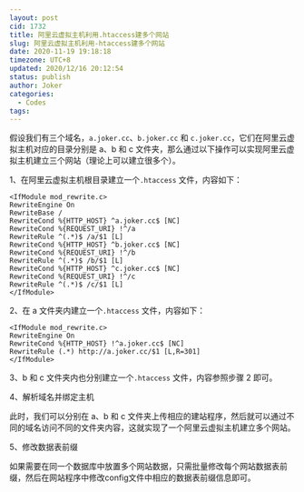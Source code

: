 ```yaml
---
layout: post
cid: 1732
title: 阿里云虚拟主机利用.htaccess建多个网站
slug: 阿里云虚拟主机利用-htaccess建多个网站
date: 2020-11-19 19:18:18
timezone: UTC+8
updated: 2020/12/16 20:12:54
status: publish
author: Joker
categories: 
  - Codes
tags: 
---
```



假设我们有三个域名，`a.joker.cc`、`b.joker.cc` 和 `c.joker.cc`，它们在阿里云虚拟主机对应的目录分别是 a、b 和 c 文件夹，那么通过以下操作可以实现阿里云虚拟主机建立三个网站（理论上可以建立很多个）。

1、在阿里云虚拟主机根目录建立一个`.htaccess` 文件，内容如下：

```
<IfModule mod_rewrite.c>
RewriteEngine On
RewriteBase /
RewriteCond %{HTTP_HOST} ^a.joker.cc$ [NC]
RewriteCond %{REQUEST_URI} !^/a
RewriteRule ^(.*)$ /a/$1 [L]
RewriteCond %{HTTP_HOST} ^b.joker.cc$ [NC]
RewriteCond %{REQUEST_URI} !^/b
RewriteRule ^(.*)$ /b/$1 [L]
RewriteCond %{HTTP_HOST} ^c.joker.cc$ [NC]
RewriteCond %{REQUEST_URI} !^/c
RewriteRule ^(.*)$ /c/$1 [L]
</IfModule>
```

2、在 a 文件夹内建立一个`.htaccess` 文件，内容如下：

```
<IfModule mod_rewrite.c>
RewriteEngine On
RewriteCond %{HTTP_HOST} !^a.joker.cc$ [NC]
RewriteRule (.*) http://a.joker.cc/$1 [L,R=301]
</IfModule>
```

3、b 和 c 文件夹内也分别建立一个`.htaccess` 文件，内容参照步骤 2 即可。

4、解析域名并绑定主机

此时，我们可以分别在 a、b 和 c 文件夹上传相应的建站程序，然后就可以通过不同的域名访问不同的文件夹内容，这就实现了一个阿里云虚拟主机建立多个网站。

5、修改数据表前缀

如果需要在同一个数据库中放置多个网站数据，只需批量修改每个网站数据表前缀，然后在网站程序中修改config文件中相应的数据表前缀信息即可。